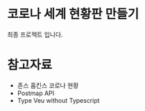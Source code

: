 # 코로나 세계 현황판 만들기

최종 프로젝트 입니다.

# 참고자료

- 존스 홉킨스 코로나 현황
- Postmap API
- Type Veu without Typescript
